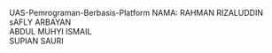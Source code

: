 UAS-Pemrograman-Berbasis-Platform
NAMA: RAHMAN RIZALUDDIN<br>
      sAFLY ARBAYAN<br>
      ABDUL MUHYI ISMAIL<br>
      SUPIAN SAURI
